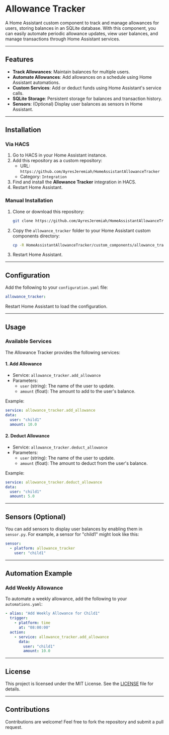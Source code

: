 # Allowance Tracker

A Home Assistant custom component to track and manage allowances for users, storing balances in an SQLite database. With this component, you can easily automate periodic allowance updates, view user balances, and manage transactions through Home Assistant services.

---

## Features

- **Track Allowances**: Maintain balances for multiple users.
- **Automate Allowances**: Add allowances on a schedule using Home Assistant automations.
- **Custom Services**: Add or deduct funds using Home Assistant's service calls.
- **SQLite Storage**: Persistent storage for balances and transaction history.
- **Sensors**: (Optional) Display user balances as sensors in Home Assistant.

---

## Installation

### **Via HACS**
1. Go to HACS in your Home Assistant instance.
2. Add this repository as a custom repository:
   - URL: `https://github.com/AyresJeremiah/HomeAssistantAllowanceTracker`
   - Category: `Integration`
3. Find and install the **Allowance Tracker** integration in HACS.
4. Restart Home Assistant.

### **Manual Installation**
1. Clone or download this repository:
   ```bash
   git clone https://github.com/AyresJeremiah/HomeAssistantAllowanceTracker.git
   ```
2. Copy the `allowance_tracker` folder to your Home Assistant custom components directory:
   ```bash
   cp -R HomeAssistantAllowanceTracker/custom_components/allowance_tracker /config/custom_components/
   ```
3. Restart Home Assistant.

---

## Configuration

Add the following to your `configuration.yaml` file:

```yaml
allowance_tracker:
```

Restart Home Assistant to load the configuration.

---

## Usage

### **Available Services**
The Allowance Tracker provides the following services:

#### **1. Add Allowance**
- Service: `allowance_tracker.add_allowance`
- Parameters:
  - `user` (string): The name of the user to update.
  - `amount` (float): The amount to add to the user's balance.

Example:
```yaml
service: allowance_tracker.add_allowance
data:
  user: "child1"
  amount: 10.0
```

#### **2. Deduct Allowance**
- Service: `allowance_tracker.deduct_allowance`
- Parameters:
  - `user` (string): The name of the user to update.
  - `amount` (float): The amount to deduct from the user's balance.

Example:
```yaml
service: allowance_tracker.deduct_allowance
data:
  user: "child1"
  amount: 5.0
```

---

## Sensors (Optional)

You can add sensors to display user balances by enabling them in `sensor.py`. For example, a sensor for "child1" might look like this:

```yaml
sensor:
  - platform: allowance_tracker
    user: "child1"
```

---

## Automation Example

### Add Weekly Allowance
To automate a weekly allowance, add the following to your `automations.yaml`:

```yaml
- alias: "Add Weekly Allowance for Child1"
  trigger:
    - platform: time
      at: "08:00:00"
  action:
    - service: allowance_tracker.add_allowance
      data:
        user: "child1"
        amount: 10.0
```

---

## License

This project is licensed under the MIT License. See the [LICENSE](./LICENSE) file for details.

---

## Contributions

Contributions are welcome! Feel free to fork the repository and submit a pull request.
